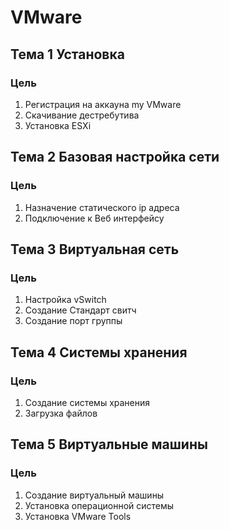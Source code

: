 # VMware

## Тема 1 Установка 
### Цель
1) Регистрация на аккауна my VMware
2) Скачивание дестребутива
3) Установка ESXi

## Тема 2 Базовая настройка сети 
### Цель
1) Назначение статического ip адреса
2) Подключение к Веб интерфейсу

## Тема 3 Виртуальная сеть
### Цель
1) Настройка vSwitch
2) Создание Стандарт свитч
3) Создание порт группы

## Тема 4 Системы хранения
### Цель
1) Создание системы хранения
2) Загрузка файлов

## Тема 5 Виртуальные машины
### Цель
1) Создание виртуальный машины
2) Установка операционной системы
3) Установка VMware Tools

